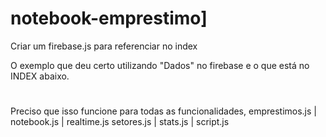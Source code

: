 # notebook-emprestimo]

Criar um firebase.js para referenciar no index

O exemplo que deu certo utilizando "Dados" no firebase e o que está no INDEX abaixo.

<h1 id="bigOne"></h1>

<!-- Firebase compat SDKs -->
<script src="https://www.gstatic.com/firebasejs/11.9.0/firebase-app-compat.js"></script>
<script src="https://www.gstatic.com/firebasejs/11.9.0/firebase-database-compat.js"></script>

<script>
  // Configuração do Firebase
  var firebaseConfig = {
    apiKey: "AIzaSyA-MT3SU98q0RZhEMh1IEpmgEaGXZPpKAQ",
    authDomain: "notebook-emprestimo.firebaseapp.com",
    databaseURL: "https://notebook-emprestimo-default-rtdb.firebaseio.com",
    projectId: "notebook-emprestimo",
    storageBucket: "notebook-emprestimo.firebasestorage.app",
    messagingSenderId: "1007063409338",
    appId: "1:1007063409338:web:5538614ffa1eaf315e5883",
    measurementId: "G-56H4W8HG9Z"
  };

  // Inicializar Firebase
  firebase.initializeApp(firebaseConfig);

  // Referência ao elemento e ao banco de dados
  var bigOne = document.getElementById('bigOne');
  var dbRef = firebase.database().ref().child('isaque');

  // Atualiza o conteúdo da tag <h1> sempre que o valor mudar
  dbRef.on('value', snap => {
    bigOne.innerText = snap.val();
  });
</script>

Preciso que isso funcione para todas as funcionalidades, emprestimos.js | notebook.js | realtime.js
 setores.js | stats.js | script.js


